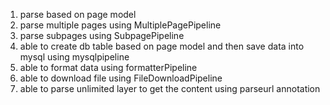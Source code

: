 1. parse based on page model
2. parse multiple pages using MultiplePagePipeline
3. parse subpages using SubpagePipeline
4. able to create db table based on page model and then save data into mysql using mysqlpipeline
5. able to format data using formatterPipeline
6. able to download file using FileDownloadPipeline
7. able to parse unlimited layer to get the content using parseurl annotation